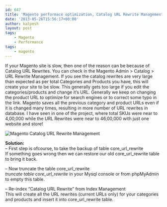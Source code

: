 ```yaml
---
id: 647
title: 'Magento performace optimization, Catalog URL Rewrite Management'
date: '2013-05-26T15:56:17+00:00'
author: kalpesh
layout: post
tags:
    - Magento
    - Performance
tags:
    - magento
---
```


If your Magento site is slow, then one of the reason can be because of Catalog URL Rewrites. You can check in the Magento Admin > Catalog > URL Rewrite Management. If you see the catalog rewrites are very large than expected as per total Categories and Products you have, this will create your site to be slow. This generally gets too large if you edit the categories/products and change it’s URL. Generally we keep on changing the product URL to optimize for search engines or to correct some typo in the link. Magento saves all the previous category and product URLs even if it is changed many times, resulting in more number of URL rewrites in database. I have seen in one of the project, where total SKUs were near to 4,00,000 while the URL Rewrites were near to 46,00,000 with just one website and store!

![Magento Catalog URL Rewrite Management](http://ka.lpe.sh/wp-content/uploads/2013/05/Catalog_URL_Rewrite_Management.png)  
  
**Solution:**  
– First step is ofcourse, to take the backup of table core_url_rewrite  
If something goes wrong then we can restore our old core_url_rewrite table to bring it back.

– Now truncate the table core_url_rewrite  
*truncate table core_url_rewrite* in your Mysql console or from phpMyAdmin to empty this table.

– Re-index “Catalog URL Rewrite” from Index Management  
This will create all the URL rewrites (current URLs only) for your categories and products and insert it into core_url_rewrite table.